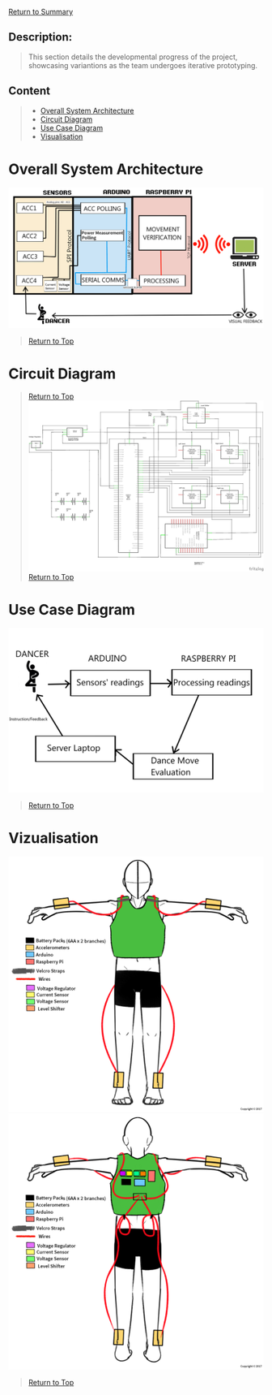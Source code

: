 [Return to Summary][return]

## Description:

> This section details the developmental progress of the project, showcasing variantions as the team undergoes iterative prototyping. 

## Content
> * [Overall System Architecture](#overall-system-architecture)
> * [Circuit Diagram](#circuit-diagram)
> * [Use Case Diagram](#use-case-diagram)
> * [Visualisation](#vizualisation)

# Overall System Architecture
![](images/sys_architecture.png) 
> [Return to Top](#content)
# Circuit Diagram 
> [Return to Top](#content)
![](images/fritzing_circuit.png)
> [Return to Top](#content)
# Use Case Diagram
![](images/use_case_diagram.png)
> [Return to Top](#content)
# Vizualisation
![](images/wearable_draft_front.png)
![](images/wearable_draft_back.png)
> [Return to Top](#content)

[return]: https://github.com/cardboardcode/dancedance
